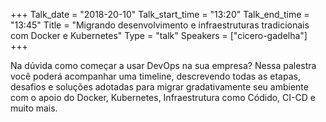 +++
Talk_date = "2018-20-10"
Talk_start_time = "13:20"
Talk_end_time = "13:45"
Title = "Migrando desenvolvimento e infraestruturas tradicionais com Docker e Kubernetes"
Type = "talk"
Speakers = ["cicero-gadelha"]
+++

Na dúvida como começar a usar DevOps na sua empresa? Nessa palestra você poderá acompanhar uma timeline, descrevendo todas as etapas, desafios e soluções adotadas para migrar gradativamente seu ambiente com o apoio do Docker, Kubernetes, Infraestrutura como Códido, CI-CD e muito mais.
